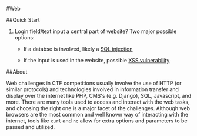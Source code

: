 #Web

##Quick Start

1. Login field/text input a central part of website? Two major possible options:

    * If a databse is involved, likely a [SQL injection](./sql-injections/)

    * If the input is used in the website, possible [XSS vulnerability](./xss/)


##About

Web challenges in CTF competitions usually involve the use of HTTP (or similar protocols) and technologies involved in information transfer and display over the internet like PHP, CMS's (e.g. Django), SQL, Javascript, and more.  There are many tools used to access and interact with the web tasks, and choosing the right one is a major facet of the challenges. Although web browsers are the most common and well known way of interacting with the internet, tools like `curl` and `nc` allow for extra options and parameters to be passed and utilized.
